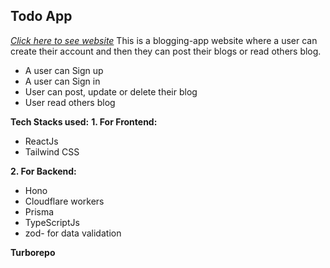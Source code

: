 ## Todo App
*[Click here to see website](https://blogging-app-frontend-tau.vercel.app/signin)*
This is a blogging-app website where a user can create their account and then they can post their blogs or read others blog.
 
 - A user can Sign up
 - A user can Sign in
 - User can post, update or delete their blog
 - User read others blog

**Tech Stacks used:**
**1. For Frontend:**

 - ReactJs
 - Tailwind CSS
 
 
**2. For Backend:** 

 - Hono
 - Cloudflare workers
 - Prisma
 - TypeScriptJs
 - zod- for data validation

 **Turborepo** 

